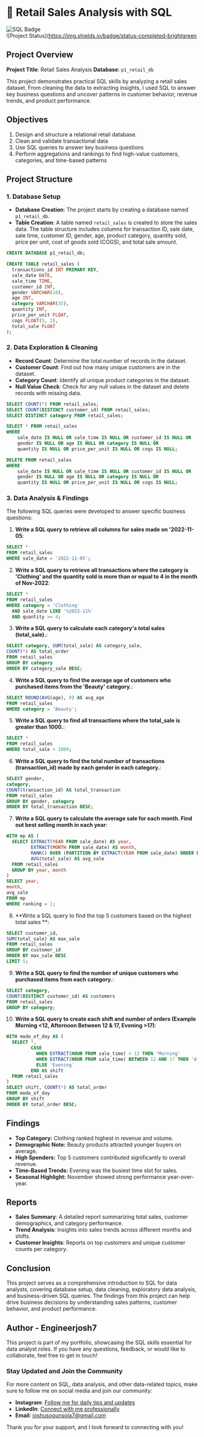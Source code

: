 # 🛒 Retail Sales Analysis with SQL

![SQL Badge](https://img.shields.io/badge/SQL-Analysis-blue)  
![Project Status](https://img.shields.io/badge/status-completed-brightgreen

## Project Overview

**Project Title**: Retail Sales Analysis 
**Database**: `p1_retail_db`

This project demonstrates practical SQL skills by analyzing a retail sales dataset. From cleaning the data to extracting insights, I used SQL to answer key business questions and uncover patterns in customer behavior, revenue trends, and product performance.

## Objectives

1. Design and structure a relational retail database.
2. Clean and validate transactional data
3. Use SQL queries to answer key business questions
4. Perform aggregations and rankings to find high-value customers, categories, and time-based patterns

## Project Structure

### 1. Database Setup

- **Database Creation**: The project starts by creating a database named `p1_retail_db`.
- **Table Creation**: A table named `retail_sales` is created to store the sales data. The table structure includes columns for transaction ID, sale date, sale time, customer ID, gender, age, product category, quantity sold, price per unit, cost of goods sold (COGS), and total sale amount.

```sql
CREATE DATABASE p1_retail_db;

CREATE TABLE retail_sales (
  transactions_id INT PRIMARY KEY,
  sale_date DATE,
  sale_time TIME,
  customer_id INT,
  gender VARCHAR(10),
  age INT,
  category VARCHAR(35),
  quantity INT,
  price_per_unit FLOAT,
  cogs FLOAT(5, 2),
  total_sale FLOAT
);
```

### 2. Data Exploration & Cleaning

- **Record Count**: Determine the total number of records in the dataset.
- **Customer Count**: Find out how many unique customers are in the dataset.
- **Category Count**: Identify all unique product categories in the dataset.
- **Null Value Check**: Check for any null values in the dataset and delete records with missing data.

```sql
SELECT COUNT(*) FROM retail_sales;
SELECT COUNT(DISTINCT customer_id) FROM retail_sales;
SELECT DISTINCT category FROM retail_sales;

SELECT * FROM retail_sales
WHERE 
    sale_date IS NULL OR sale_time IS NULL OR customer_id IS NULL OR 
    gender IS NULL OR age IS NULL OR category IS NULL OR 
    quantity IS NULL OR price_per_unit IS NULL OR cogs IS NULL;

DELETE FROM retail_sales
WHERE 
    sale_date IS NULL OR sale_time IS NULL OR customer_id IS NULL OR 
    gender IS NULL OR age IS NULL OR category IS NULL OR 
    quantity IS NULL OR price_per_unit IS NULL OR cogs IS NULL;
```

### 3. Data Analysis & Findings

The following SQL queries were developed to answer specific business questions:

1. **Write a SQL query to retrieve all columns for sales made on '2022-11-05**:
```sql
SELECT *
FROM retail_sales
WHERE sale_date = '2022-11-05';
```

2. **Write a SQL query to retrieve all transactions where the category is 'Clothing' and the quantity sold is more than or equal to 4 in the month of Nov-2022**:
```sql
SELECT *
FROM retail_sales
WHERE category = 'Clothing'
  AND sale_date LIKE '%2022-11%'
  AND quantity >= 4;
```

3. **Write a SQL query to calculate each category's total sales (total_sale).**:
```sql
SELECT category, SUM(total_sale) AS category_sale,
COUNT(*) AS total_order
FROM retail_sales
GROUP BY category
ORDER BY category_sale DESC;
```

4. **Write a SQL query to find the average age of customers who purchased items from the 'Beauty' category.**:
```sql
SELECT ROUND(AVG(age), 0) AS avg_age
FROM retail_sales
WHERE category = 'Beauty';
```

5. **Write a SQL query to find all transactions where the total_sale is greater than 1000.**:
```sql
SELECT *
FROM retail_sales
WHERE total_sale > 1000;
```

6. **Write a SQL query to find the total number of transactions (transaction_id) made by each gender in each category.**:
```sql
SELECT gender,
category,
COUNT(transaction_id) AS total_transaction
FROM retail_sales
GROUP BY gender, category
ORDER BY total_transaction DESC;
```

7. **Write a SQL query to calculate the average sale for each month. Find out best selling month in each year**:
```sql
WITH mp AS (
  SELECT EXTRACT(YEAR FROM sale_date) AS year,
         EXTRACT(MONTH FROM sale_date) AS month,
         RANK() OVER (PARTITION BY EXTRACT(YEAR FROM sale_date) ORDER BY AVG(total_sale) DESC) AS ranking,
         AVG(total_sale) AS avg_sale
  FROM retail_sales
  GROUP BY year, month
)
SELECT year,
month,
avg_sale
FROM mp
WHERE ranking = 1;
```

8. **Write a SQL query to find the top 5 customers based on the highest total sales **:
```sql
SELECT customer_id,
SUM(total_sale) AS max_sale
FROM retail_sales
GROUP BY customer_id
ORDER BY max_sale DESC
LIMIT 5;
```

9. **Write a SQL query to find the number of unique customers who purchased items from each category.**:
```sql
SELECT category,
COUNT(DISTINCT customer_id) AS customers
FROM retail_sales
GROUP BY category;
```

10. **Write a SQL query to create each shift and number of orders (Example Morning <12, Afternoon Between 12 & 17, Evening >17)**:
```sql
WITH mode_of_day AS (
  SELECT *,
         CASE
           WHEN EXTRACT(HOUR FROM sale_time) < 12 THEN 'Morning'
           WHEN EXTRACT(HOUR FROM sale_time) BETWEEN 12 AND 17 THEN 'Afternoon'
           ELSE 'Evening'
         END AS shift
  FROM retail_sales
)
SELECT shift, COUNT(*) AS total_order
FROM mode_of_day
GROUP BY shift
ORDER BY total_order DESC;
```

## Findings

- **Top Category:** Clothing ranked highest in revenue and volume.
- **Demographic Note:** Beauty products attracted younger buyers on average.
- **High Spenders:** Top 5 customers contributed significantly to overall revenue.
- **Time-Based Trends:** Evening was the busiest time slot for sales.
- **Seasonal Highlight:** November showed strong performance year-over-year.

## Reports

- **Sales Summary**: A detailed report summarizing total sales, customer demographics, and category performance.
- **Trend Analysis**: Insights into sales trends across different months and shifts.
- **Customer Insights**: Reports on top customers and unique customer counts per category.

## Conclusion

This project serves as a comprehensive introduction to SQL for data analysts, covering database setup, data cleaning, exploratory data analysis, and business-driven SQL queries. The findings from this project can help drive business decisions by understanding sales patterns, customer behavior, and product performance.

## Author - Engineerjosh7

This project is part of my portfolio, showcasing the SQL skills essential for data analyst roles. If you have any questions, feedback, or would like to collaborate, feel free to get in touch!

### Stay Updated and Join the Community

For more content on SQL, data analysis, and other data-related topics, make sure to follow me on social media and join our community:

- **Instagram**: [Follow me for daily tips and updates](https://www.instagram.com/ogunsola901/)
- **LinkedIn**: [Connect with me professionally](https://www.linkedin.com/in/joshua-ogunsola)
- **Email**: joshusogunsola7@gmail.com

Thank you for your support, and I look forward to connecting with you!

